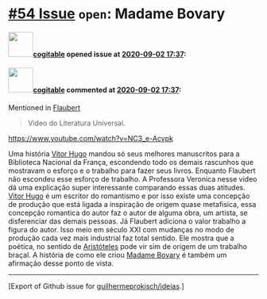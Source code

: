 # [\#54 Issue](https://github.com/guilhermeprokisch/ideias/issues/54) `open`: Madame Bovary

#### <img src="https://avatars.githubusercontent.com/in/77300?v=4" width="50">[cogitable](https://github.com/apps/cogitable) opened issue at [2020-09-02 17:37](https://github.com/guilhermeprokisch/ideias/issues/54):

 

#### <img src="https://avatars.githubusercontent.com/in/77300?v=4" width="50">[cogitable](https://github.com/apps/cogitable) commented at [2020-09-02 17:37](https://github.com/guilhermeprokisch/ideias/issues/54#issuecomment-685891221):

Mentioned in [Flaubert](52#issuecomment-691258592)  
 > Video do Literatura Universal.

https://www.youtube.com/watch?v=NC3_e-Acvpk

Uma história
[Vitor Hugo](53) mandou  só seus melhores manuscritos para a Biblioteca Nacional da França, escondendo todo os demais rascunhos que mostravam o esforço e o trabalho para fazer seus livros. Enquanto Flaubert não escondeu esse esforço de trabalho. A Professora Veronica nesse video dá uma explicação super interessante comparando essas duas atitudes. [Vitor Hugo](53) é um escritor do romantismo e por isso existe uma concepção de produção que está ligada a inspiração de origem quase metafisica, essa concepção romantica do autor faz o autor de alguma obra, um artista, se disferenciar das demais pessoas. Já Flaubert adiciona o valor trabalho a figura do autor. Isso meio em século XXI com mudanças no modo de produção cada vez mais industrial faz total sentido. Ele mostra que a poética, no sentido de [Aristóteles](43) pode vir sim de origem de um trabalho braçal. A história de como ele criou [Madame Bovary](54)  é também um afirmação desse ponto de vista.


-------------------------------------------------------------------------------



[Export of Github issue for [guilhermeprokisch/ideias](https://github.com/guilhermeprokisch/ideias).]
